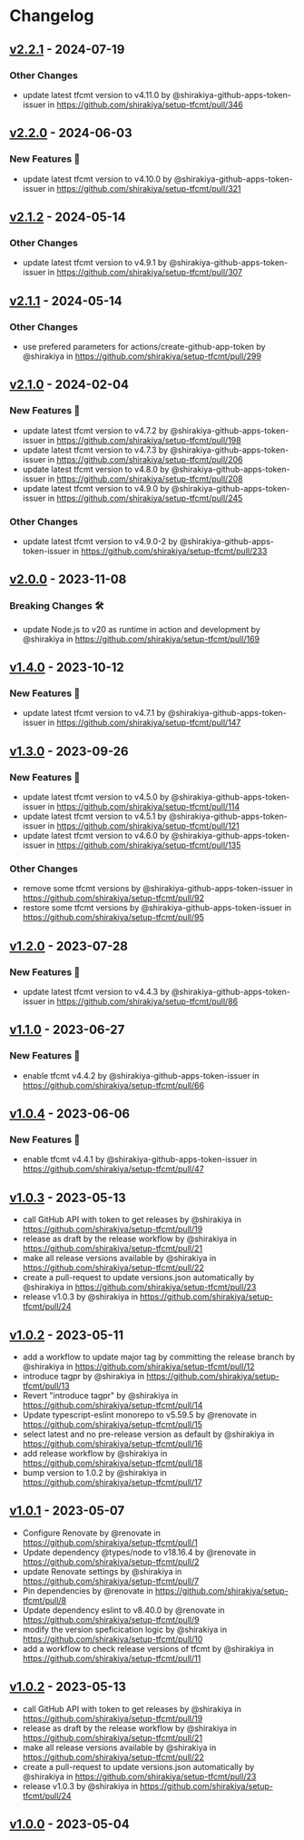 # Changelog

## [v2.2.1](https://github.com/shirakiya/setup-tfcmt/compare/v2.2.0...v2.2.1) - 2024-07-19
### Other Changes
- update latest tfcmt version to v4.11.0 by @shirakiya-github-apps-token-issuer in https://github.com/shirakiya/setup-tfcmt/pull/346

## [v2.2.0](https://github.com/shirakiya/setup-tfcmt/compare/v2.1.2...v2.2.0) - 2024-06-03
### New Features 🎉
- update latest tfcmt version to v4.10.0 by @shirakiya-github-apps-token-issuer in https://github.com/shirakiya/setup-tfcmt/pull/321

## [v2.1.2](https://github.com/shirakiya/setup-tfcmt/compare/v2.1.1...v2.1.2) - 2024-05-14
### Other Changes
- update latest tfcmt version to v4.9.1 by @shirakiya-github-apps-token-issuer in https://github.com/shirakiya/setup-tfcmt/pull/307

## [v2.1.1](https://github.com/shirakiya/setup-tfcmt/compare/v2.1.0...v2.1.1) - 2024-05-14
### Other Changes
- use prefered parameters for actions/create-github-app-token by @shirakiya in https://github.com/shirakiya/setup-tfcmt/pull/299

## [v2.1.0](https://github.com/shirakiya/setup-tfcmt/compare/v2...v2.1.0) - 2024-02-04
### New Features 🎉
- update latest tfcmt version to v4.7.2 by @shirakiya-github-apps-token-issuer in https://github.com/shirakiya/setup-tfcmt/pull/198
- update latest tfcmt version to v4.7.3 by @shirakiya-github-apps-token-issuer in https://github.com/shirakiya/setup-tfcmt/pull/206
- update latest tfcmt version to v4.8.0 by @shirakiya-github-apps-token-issuer in https://github.com/shirakiya/setup-tfcmt/pull/208
- update latest tfcmt version to v4.9.0 by @shirakiya-github-apps-token-issuer in https://github.com/shirakiya/setup-tfcmt/pull/245
### Other Changes
- update latest tfcmt version to v4.9.0-2 by @shirakiya-github-apps-token-issuer in https://github.com/shirakiya/setup-tfcmt/pull/233

## [v2.0.0](https://github.com/shirakiya/setup-tfcmt/compare/v1.4.0...v2.0.0) - 2023-11-08
### Breaking Changes 🛠
- update Node.js to v20 as runtime in action and development by @shirakiya in https://github.com/shirakiya/setup-tfcmt/pull/169

## [v1.4.0](https://github.com/shirakiya/setup-tfcmt/compare/v1.3.0...v1.4.0) - 2023-10-12
### New Features 🎉
- update latest tfcmt version to v4.7.1 by @shirakiya-github-apps-token-issuer in https://github.com/shirakiya/setup-tfcmt/pull/147

## [v1.3.0](https://github.com/shirakiya/setup-tfcmt/compare/v1.2.0...v1.3.0) - 2023-09-26
### New Features 🎉
- update latest tfcmt version to v4.5.0 by @shirakiya-github-apps-token-issuer in https://github.com/shirakiya/setup-tfcmt/pull/114
- update latest tfcmt version to v4.5.1 by @shirakiya-github-apps-token-issuer in https://github.com/shirakiya/setup-tfcmt/pull/121
- update latest tfcmt version to v4.6.0 by @shirakiya-github-apps-token-issuer in https://github.com/shirakiya/setup-tfcmt/pull/135
### Other Changes
- remove some tfcmt versions by @shirakiya-github-apps-token-issuer in https://github.com/shirakiya/setup-tfcmt/pull/92
- restore some tfcmt versions by @shirakiya-github-apps-token-issuer in https://github.com/shirakiya/setup-tfcmt/pull/95

## [v1.2.0](https://github.com/shirakiya/setup-tfcmt/compare/v1.1.0...v1.2.0) - 2023-07-28
### New Features 🎉
- update latest tfcmt version to v4.4.3 by @shirakiya-github-apps-token-issuer in https://github.com/shirakiya/setup-tfcmt/pull/86

## [v1.1.0](https://github.com/shirakiya/setup-tfcmt/compare/v1.0.4...v1.1.0) - 2023-06-27
### New Features 🎉
- enable tfcmt v4.4.2 by @shirakiya-github-apps-token-issuer in https://github.com/shirakiya/setup-tfcmt/pull/66

## [v1.0.4](https://github.com/shirakiya/setup-tfcmt/compare/v1.0.3...v1.0.4) - 2023-06-06
### New Features 🎉
- enable tfcmt v4.4.1 by @shirakiya-github-apps-token-issuer in https://github.com/shirakiya/setup-tfcmt/pull/47

## [v1.0.3](https://github.com/shirakiya/setup-tfcmt/compare/v1.0.2...v1.0.3) - 2023-05-13
- call GitHub API with token to get releases by @shirakiya in https://github.com/shirakiya/setup-tfcmt/pull/19
- release as draft by the release workflow by @shirakiya in https://github.com/shirakiya/setup-tfcmt/pull/21
- make all release versions available by @shirakiya in https://github.com/shirakiya/setup-tfcmt/pull/22
- create a pull-request to update versions.json automatically by @shirakiya in https://github.com/shirakiya/setup-tfcmt/pull/23
- release v1.0.3 by @shirakiya in https://github.com/shirakiya/setup-tfcmt/pull/24

## [v1.0.2](https://github.com/shirakiya/setup-tfcmt/compare/v1.0.1...v1.0.2) - 2023-05-11
- add a workflow to update major tag by committing the release branch by @shirakiya in https://github.com/shirakiya/setup-tfcmt/pull/12
- introduce tagpr by @shirakiya in https://github.com/shirakiya/setup-tfcmt/pull/13
- Revert "introduce tagpr" by @shirakiya in https://github.com/shirakiya/setup-tfcmt/pull/14
- Update typescript-eslint monorepo to v5.59.5 by @renovate in https://github.com/shirakiya/setup-tfcmt/pull/15
- select latest and no pre-release version as default by @shirakiya in https://github.com/shirakiya/setup-tfcmt/pull/16
- add release workflow by @shirakiya in https://github.com/shirakiya/setup-tfcmt/pull/18
- bump version to 1.0.2 by @shirakiya in https://github.com/shirakiya/setup-tfcmt/pull/17

## [v1.0.1](https://github.com/shirakiya/setup-tfcmt/compare/v1.0.0...v1.0.1) - 2023-05-07
- Configure Renovate by @renovate in https://github.com/shirakiya/setup-tfcmt/pull/1
- Update dependency @types/node to v18.16.4 by @renovate in https://github.com/shirakiya/setup-tfcmt/pull/2
- update Renovate settings by @shirakiya in https://github.com/shirakiya/setup-tfcmt/pull/7
- Pin dependencies by @renovate in https://github.com/shirakiya/setup-tfcmt/pull/8
- Update dependency eslint to v8.40.0 by @renovate in https://github.com/shirakiya/setup-tfcmt/pull/9
- modify the version speficication logic by @shirakiya in https://github.com/shirakiya/setup-tfcmt/pull/10
- add a workflow to check release versions of tfcmt by @shirakiya in https://github.com/shirakiya/setup-tfcmt/pull/11

## [v1.0.2](https://github.com/shirakiya/setup-tfcmt/compare/v1.0.2...v1) - 2023-05-13
- call GitHub API with token to get releases by @shirakiya in https://github.com/shirakiya/setup-tfcmt/pull/19
- release as draft by the release workflow by @shirakiya in https://github.com/shirakiya/setup-tfcmt/pull/21
- make all release versions available by @shirakiya in https://github.com/shirakiya/setup-tfcmt/pull/22
- create a pull-request to update versions.json automatically by @shirakiya in https://github.com/shirakiya/setup-tfcmt/pull/23
- release v1.0.3 by @shirakiya in https://github.com/shirakiya/setup-tfcmt/pull/24

## [v1.0.0](https://github.com/shirakiya/setup-tfcmt/commits/v1.0.0) - 2023-05-04
